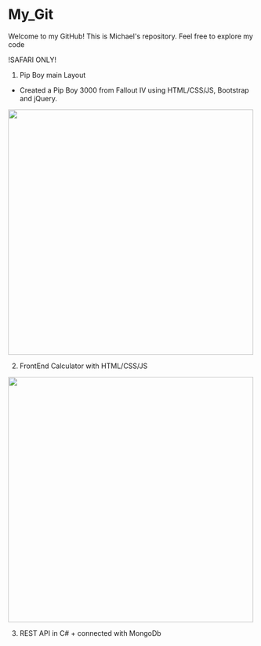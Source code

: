 # My_Git
Welcome to my GitHub!
This is Michael's repository.
Feel free to explore my code




!SAFARI ONLY!

1) Pip Boy main Layout
- Created a Pip Boy 3000 from Fallout IV using HTML/CSS/JS, Bootstrap and jQuery.

<img width="500" src="https://user-images.githubusercontent.com/72964757/145250959-7ec2032d-051d-44be-92f5-1bc6e0e1cb77.png">

2) FrontEnd Calculator with HTML/CSS/JS

<img width="500" src="https://user-images.githubusercontent.com/72964757/151242787-582065d2-87c3-4812-9665-3e60890031b5.png">

3) REST API in C# + connected with MongoDb 
